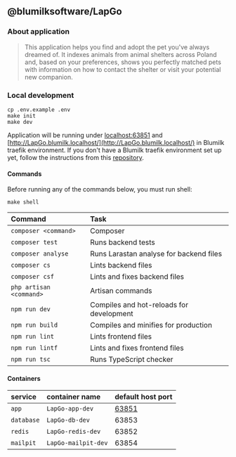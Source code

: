 ## @blumilksoftware/LapGo
### About application
>  This application helps you find and adopt the pet you've always dreamed of. It indexes animals from animal shelters across Poland and, based on your preferences, shows you perfectly matched pets with information on how to contact the shelter or visit your potential new companion.

### Local development
```
cp .env.example .env
make init
make dev
```
Application will be running under [localhost:63851](localhost:63851) and [http://LapGo.blumilk.localhost/](http://LapGo.blumilk.localhost/) in Blumilk traefik environment. If you don't have a Blumilk traefik environment set up yet, follow the instructions from this [repository](https://github.com/blumilksoftware/environment).

#### Commands
Before running any of the commands below, you must run shell:
```
make shell
```

| Command                 | Task                                        |
|:------------------------|:--------------------------------------------|
| `composer <command>`    | Composer                                    |
| `composer test`         | Runs backend tests                          |
| `composer analyse`      | Runs Larastan analyse for backend files     |
| `composer cs`           | Lints backend files                         |
| `composer csf`          | Lints and fixes backend files               |
| `php artisan <command>` | Artisan commands                            |
| `npm run dev`           | Compiles and hot-reloads for development    |
| `npm run build`         | Compiles and minifies for production        |
| `npm run lint`          | Lints frontend files                        |
| `npm run lintf`         | Lints and fixes frontend files              |
| `npm run tsc`           | Runs TypeScript checker                     |


#### Containers

| service    | container name            | default host port               |
|:-----------|:--------------------------|:--------------------------------|
| `app`      | `LapGo-app-dev`     | [63851](http://localhost:63851) |
| `database` | `LapGo-db-dev`      | 63853                           |
| `redis`    | `LapGo-redis-dev`   | 63852                           |
| `mailpit`  | `LapGo-mailpit-dev` | 63854                           |
